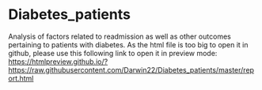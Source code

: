 # Diabetes_patients
Analysis of factors related to readmission as well as other outcomes pertaining to patients with diabetes. 
As the html file is too big to open it in github, please use this following link to open it in preview mode:
https://htmlpreview.github.io/?https://raw.githubusercontent.com/Darwin22/Diabetes_patients/master/report.html
